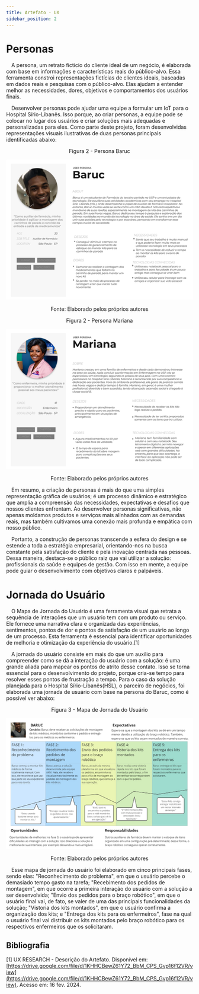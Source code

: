 ```yaml
---
title: Artefato - UX
sidebar_position: 2
---
```


# Personas

&emsp;A persona, um retrato fictício do cliente ideal de um negócio, é elaborada com base em informações e características reais do público-alvo. Essa ferramenta constroi representações fictícias de clientes ideais, baseadas em dados reais e pesquisas com o público-alvo. Elas ajudam a entender melhor as necessidades, dores, objetivos e comportamentos dos usuários finais.

&emsp;Desenvolver personas pode ajudar uma equipe a formular um IoT para o Hospital Sírio-Libanês. Isso porque, ao criar personas, a equipe pode se colocar no lugar dos usuários e criar soluções mais adequadas e personalizadas para eles. Como parte deste projeto, foram desenvolvidas representações visuais ilustrativas de duas personas principais identificadas abaixo:

<p align="center">Figura 2 - Persona Baruc </p>
<img title="Baruc" alt="Persona Baruc" src="../../../static/img/personaBaruc.png">
<p align="center">Fonte: Elaborado pelos próprios autores </p>

<p align="center">Figura 2 - Persona Mariana </p>
<img title="Mariana" alt="Persona Mariana" src="../../../static/img/personaMariana.png">
<p align="center">Fonte: Elaborado pelos próprios autores </p>

&emsp;Em resumo, a criação de personas é mais do que uma simples representação gráfica de usuários; é um processo dinâmico e estratégico que amplia a compreensão das necessidades, expectativas e desafios que nossos clientes enfrentam. Ao desenvolver personas significativas, não apenas moldamos produtos e serviços mais alinhados com as demandas reais, mas também cultivamos uma conexão mais profunda e empática com nosso público.

&emsp;Portanto, a construção de personas transcende a esfera do design e se estende a toda a estratégia empresarial, orientando-nos na busca constante pela satisfação do cliente e pela inovação centrada nas pessoas. Dessa maneira, destaca-se o público raiz que vai utilizar a solução: profissionais da saúde e equipes de gestão. Com isso em mente, a equipe pode guiar o desenvolvimento com objetivos claros e palpáveis.

# Jornada do Usuário

&emsp;O Mapa de Jornada do Usuário é uma ferramenta visual que retrata a sequência de interações que um usuário tem com um produto ou serviço. Ele fornece uma narrativa clara e organizada das experiências, sentimentos, pontos de dor e pontos de satisfação de um usuário ao longo de um processo. Esta ferramenta é essencial para identificar oportunidades de melhoria e otimização da experiência do usuário.[1]

&emsp;A jornada do usuário consiste em mais do que um auxílio para compreender como se dá a interação do usuário com a solução: é uma grande aliada para mapear os pontos de atrito desse contato. Isso se torna essencial para o desenvolvimento do projeto, porque cria-se tempo para resolver esses pontos de frustração a tempo. Para o caso da solução planejada para o Hospital Sírio-Libanês(HSL), o parceiro de negócios, foi elaborada uma jornada de usuário com base na persona do Baruc, como é possível ver abaixo:

<p align="center">Figura 3 - Mapa de Jornada do Usuário </p>
<img title="Mapa de Jornada do Usuário" alt="Mapa de Jornada do Usuário" src="../../../static/img/jornadaDoUsuario.jpg">
<p align="center">Fonte: Elaborado pelos próprios autores </p>

&emsp;Esse mapa de jornada do usuário foi elaborado em cinco principais fases, sendo elas: "Reconhecimento do problema", em que o usuário percebe o demasiado tempo gasto na tarefa; "Recebimento dos pedidos de montagem", em que ocorre a primeira interação do usuário com a solução a ser desenvolvida; "Envio dos pedidos para o braço robótico", em que o usuário final vai, de fato, se valer de uma das principais funcionalidades da solução; "Vistoria dos kits montados", em que o usuário confirma a organização dos kits; e "Entrega dos kits para os enfermeiros", fase na qual o usuário final vai distribuir os kits montados pelo braço robótico para os respectivos enfermeiros que os solicitaram.


## Bibliografia
[1] UX RESEARCH - Descrição do Artefato. Disponível em: [https://drive.google.com/file/d/1KHHCBewZ61Y72_BbM_CPS_Gvp16f12VR/view](https://drive.google.com/file/d/1KHHCBewZ61Y72_BbM_CPS_Gvp16f12VR/view). Acesso em: 16 fev. 2024.